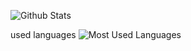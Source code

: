 ![Github Stats](https://github-readme-stats.vercel.app/api?username=bosscai-ops&show_icons=true&theme=dark&count_private=true)



used languages
![Most Used Languages](https://github-readme-stats.vercel.app/api/top-langs/?username=bosscai-ops&theme=dark&layout=compact)
